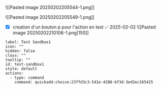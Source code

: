 




![[Pasted image 20250202205544-1.png]]

![[Pasted image 20250202205549-1.png]]


- [x] creation d'un bouton p pour l'action en test ✅ 2025-02-02
![[Pasted image 20250202210106-1.png|150]]

```meta-bind-button
label: Test Sandbox1
icon: ""
hidden: false
class: ""
tooltip: ""
id: test-sandbox1
style: default
actions:
  - type: command
    command: quickadd:choice:23ffd3c3-541e-4288-bf3d-3ed2ec165425

```


